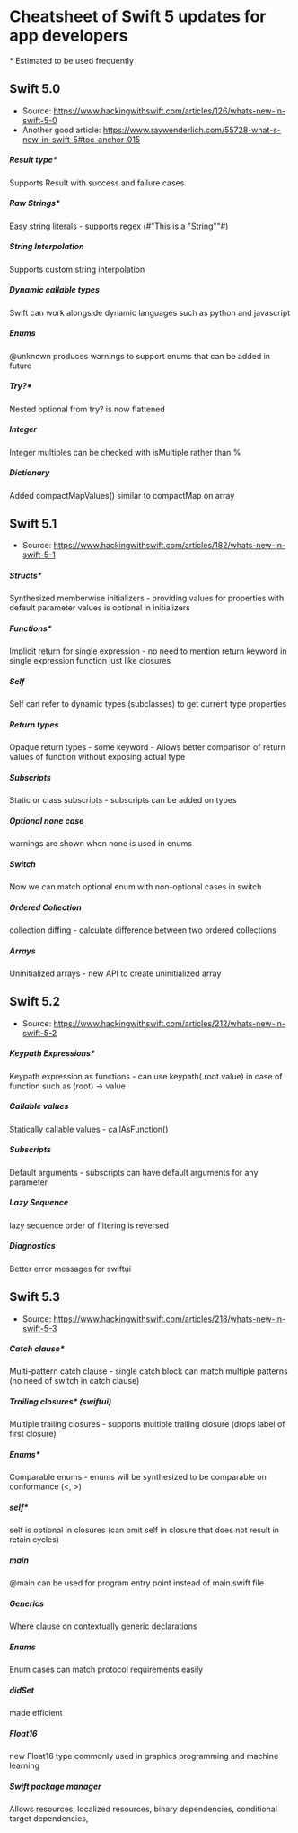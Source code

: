 # Cheatsheet of Swift 5 updates for app developers
\* Estimated to be used frequently
## Swift 5.0
- Source: https://www.hackingwithswift.com/articles/126/whats-new-in-swift-5-0
- Another good article: https://www.raywenderlich.com/55728-what-s-new-in-swift-5#toc-anchor-015
##### Result type*
Supports Result with success and failure cases
##### Raw Strings*
Easy string literals - supports regex (#"This is a "String""#)
##### String Interpolation
Supports custom string interpolation
##### Dynamic callable types
Swift can work alongside dynamic languages such as python and javascript
##### Enums 
@unknown produces warnings to support enums that can be added in future
##### Try?*
Nested optional from try? is now flattened
##### Integer
Integer multiples can be checked with isMultiple rather than %
##### Dictionary
Added compactMapValues() similar to compactMap on array
## Swift 5.1
- Source: https://www.hackingwithswift.com/articles/182/whats-new-in-swift-5-1
##### Structs*
Synthesized memberwise initializers - providing values for properties with default parameter values is optional in initializers
##### Functions*
Implicit return for single expression - no need to mention return keyword in single expression function just like closures
##### Self
Self can refer to dynamic types (subclasses) to get current type properties
##### Return types
Opaque return types - some keyword - Allows better comparison of return values of function without exposing actual type
##### Subscripts
Static or class subscripts - subscripts can be added on types
##### Optional none case
warnings are shown when none is used in enums
##### Switch
Now we can match optional enum with non-optional cases in switch
##### Ordered Collection
collection diffing - calculate difference between two ordered collections
##### Arrays
Uninitialized arrays - new API to create uninitialized array
## Swift 5.2
- Source: https://www.hackingwithswift.com/articles/212/whats-new-in-swift-5-2
##### Keypath Expressions*
Keypath expression as functions - can use keypath(\.root.value) in case of function such as (root) -> value
##### Callable values
Statically callable values - callAsFunction()
##### Subscripts
Default arguments - subscripts can have default arguments for any parameter
##### Lazy Sequence
lazy sequence order of filtering is reversed
##### Diagnostics
Better error messages for swiftui
## Swift 5.3
- Source: https://www.hackingwithswift.com/articles/218/whats-new-in-swift-5-3
##### Catch clause*
Multi-pattern catch clause - single catch block can match multiple patterns (no need of switch in catch clause)
##### Trailing closures* (swiftui)
Multiple trailing closures - supports multiple trailing closure (drops label of first closure)
##### Enums*
Comparable enums - enums will be synthesized to be comparable on conformance (<, >)
##### self*
self is optional in closures (can omit self in closure that does not result in retain cycles)
##### main
@main can be used for program entry point instead of main.swift file
##### Generics
Where clause on contextually generic declarations
##### Enums
Enum cases can match protocol requirements easily
##### didSet
made efficient
##### Float16
new Float16 type commonly used in graphics programming and machine learning
##### Swift package manager
Allows resources, localized resources, binary dependencies, conditional target dependencies, 

